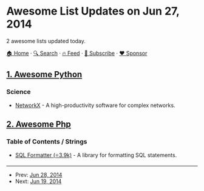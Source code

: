 # Awesome List Updates on Jun 27, 2014

2 awesome lists updated today.

[🏠 Home](/README.md) · [🔍 Search](https://www.trackawesomelist.com/search/) · [🔥 Feed](https://www.trackawesomelist.com/rss.xml) · [📮 Subscribe](https://trackawesomelist.us17.list-manage.com/subscribe?u=d2f0117aa829c83a63ec63c2f&id=36a103854c) · [❤️  Sponsor](https://github.com/sponsors/theowenyoung)



## [1. Awesome Python](/content/vinta/awesome-python/README.md)

### Science

*   [NetworkX](https://networkx.github.io/) - A high-productivity software for complex networks.

## [2. Awesome Php](/content/ziadoz/awesome-php/README.md)

### Table of Contents / Strings

*   [SQL Formatter (⭐3.9k)](https://github.com/jdorn/sql-formatter/) - A library for formatting SQL statements.

---

- Prev: [Jun 28, 2014](/content/2014/06/28/README.md)
- Next: [Jun 19, 2014](/content/2014/06/19/README.md)